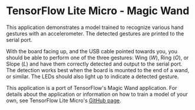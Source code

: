 # TensorFlow Lite Micro - Magic Wand 
This application demonstrates a model trained to recognize various hand gestures with an accelerometer. The detected gestures are printed to the serial port. 

With the board facing up, and the USB cable pointed towards you, you should be able to perform one of the three gestures: Wing (*W*), Ring (*O*), or Slope (*L*) and have them correctly detected and output to the serial port. The detection works best when the board is mounted to the end of a wand, or similar. The LEDs should also light up to indicate a detected gesture. 

This application is a port of TensorFlow's Magic Wand application. For details about the application or information on how to train a model of your own, see TensorFlow Lite Micro's [GitHub page](https://github.com/tensorflow/tflite-micro/blob/3e190e5389be49c94475e509452bdae245bd4fa6/tensorflow/lite/micro/examples/magic_wand).
